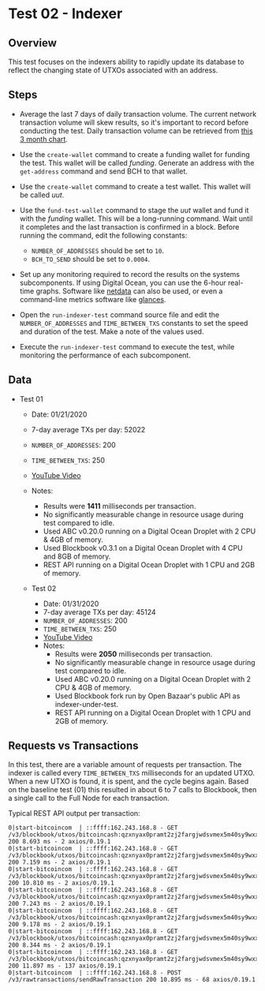 # Test 02 - Indexer

## Overview
This test focuses on the indexers ability to rapidly update its database to reflect the changing state of UTXOs associated with an address.

## Steps

- Average the last 7 days of daily transaction volume. The current network transaction volume will skew results, so it's important to record before conducting the test. Daily transaction volume can be retrieved from [this 3 month chart](https://bitinfocharts.com/comparison/bitcoin%20cash-transactions.html#3m).

- Use the `create-wallet` command to create a funding wallet for funding the test. This wallet will be called *funding*. Generate an address with the `get-address` command and send BCH to that wallet.

- Use the `create-wallet` command to create a test wallet. This wallet will be called *uut*.

- Use the `fund-test-wallet` command to stage the *uut* wallet and fund it with the *funding* wallet. This will be a long-running command. Wait until it completes and the last transaction is confirmed in a block. Before running the command, edit the following constants:
  - `NUMBER_OF_ADDRESSES` should be set to `10`.
  - `BCH_TO_SEND` should be set to `0.0004`.

- Set up any monitoring required to record the results on the systems subcomponents. If using Digital Ocean, you can use the 6-hour real-time graphs. Software like [netdata](https://github.com/netdata/netdata) can also be used, or even a command-line metrics software like [glances](https://nicolargo.github.io/glances/).

- Open the `run-indexer-test` command source file and edit the `NUMBER_OF_ADDRESSES` and `TIME_BETWEEN_TXS` constants to set the speed and duration of the test. Make a note of the values used.

- Execute the `run-indexer-test` command to execute the test, while monitoring the performance of each subcomponent.

## Data

- Test 01
  - Date: 01/21/2020
  - 7-day average TXs per day: 52022
  - `NUMBER_OF_ADDRESSES`: 200
  - `TIME_BETWEEN_TXS`: 250
  - [YouTube Video](https://youtu.be/z8fwKPAYqf4)
  - Notes:
    - Results were **1411** milliseconds per transaction.
    - No significantly measurable change in resource usage during test compared to idle.
    - Used ABC v0.20.0 running on a Digital Ocean Droplet with 2 CPU & 4GB of memory.
    - Used Blockbook v0.3.1 on a Digital Ocean Droplet with 4 CPU and 8GB of memory.
    - REST API running on a Digital Ocean Droplet with 1 CPU and 2GB of memory.

  - Test 02
    - Date: 01/31/2020
    - 7-day average TXs per day: 45124
    - `NUMBER_OF_ADDRESSES`: 200
    - `TIME_BETWEEN_TXS`: 250
    - [YouTube Video](https://youtu.be/z8fwKPAYqf4)
    - Notes:
      - Results were **2050** milliseconds per transaction.
      - No significantly measurable change in resource usage during test compared to idle.
      - Used ABC v0.20.0 running on a Digital Ocean Droplet with 2 CPU & 4GB of memory.
      - Used Blockbook fork run by Open Bazaar's public API as indexer-under-test.
      - REST API running on a Digital Ocean Droplet with 1 CPU and 2GB of memory.


## Requests vs Transactions
In this test, there are a variable amount of requests per transaction. The indexer is called every `TIME_BETWEEN_TXS` milliseconds for an updated UTXO. When a new UTXO is found, it is spent, and the cycle begins again. Based on the baseline test (01) this resulted in about 6 to 7 calls to Blockbook, then a single call to the Full Node for each transaction.

Typical REST API output per transaction:
```
0|start-bitcoincom  | ::ffff:162.243.168.8 - GET /v3/blockbook/utxos/bitcoincash:qzxnyax0pramt2zj2fargjwdsvmex5m40sy9wxxmnq 200 8.693 ms - 2 axios/0.19.1
0|start-bitcoincom  | ::ffff:162.243.168.8 - GET /v3/blockbook/utxos/bitcoincash:qzxnyax0pramt2zj2fargjwdsvmex5m40sy9wxxmnq 200 7.159 ms - 2 axios/0.19.1
0|start-bitcoincom  | ::ffff:162.243.168.8 - GET /v3/blockbook/utxos/bitcoincash:qzxnyax0pramt2zj2fargjwdsvmex5m40sy9wxxmnq 200 10.810 ms - 2 axios/0.19.1
0|start-bitcoincom  | ::ffff:162.243.168.8 - GET /v3/blockbook/utxos/bitcoincash:qzxnyax0pramt2zj2fargjwdsvmex5m40sy9wxxmnq 200 7.243 ms - 2 axios/0.19.1
0|start-bitcoincom  | ::ffff:162.243.168.8 - GET /v3/blockbook/utxos/bitcoincash:qzxnyax0pramt2zj2fargjwdsvmex5m40sy9wxxmnq 200 9.178 ms - 2 axios/0.19.1
0|start-bitcoincom  | ::ffff:162.243.168.8 - GET /v3/blockbook/utxos/bitcoincash:qzxnyax0pramt2zj2fargjwdsvmex5m40sy9wxxmnq 200 8.344 ms - 2 axios/0.19.1
0|start-bitcoincom  | ::ffff:162.243.168.8 - GET /v3/blockbook/utxos/bitcoincash:qzxnyax0pramt2zj2fargjwdsvmex5m40sy9wxxmnq 200 11.897 ms - 137 axios/0.19.1
0|start-bitcoincom  | ::ffff:162.243.168.8 - POST /v3/rawtransactions/sendRawTransaction 200 10.895 ms - 68 axios/0.19.1

```
